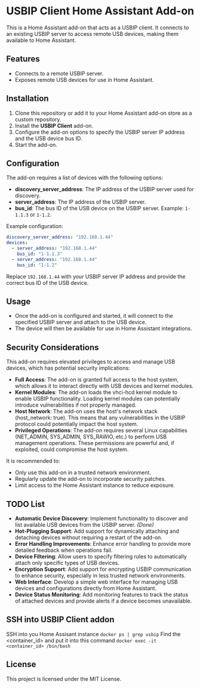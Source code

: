 # USBIP Client Home Assistant Add-on

This is a Home Assistant add-on that acts as a USBIP client. It connects to an existing USBIP server to access remote USB devices, making them available to Home Assistant.

## Features

- Connects to a remote USBIP server.
- Exposes remote USB devices for use in Home Assistant.

## Installation

1. Clone this repository or add it to your Home Assistant add-on store as a custom repository.
2. Install the **USBIP Client** add-on.
3. Configure the add-on options to specify the USBIP server IP address and the USB device bus ID.
4. Start the add-on.

## Configuration

The add-on requires a list of devices with the following options:

- **discovery_server_address**: The IP address of the USBIP server used for discovery.
- **server_address**: The IP address of the USBIP server.
- **bus_id**: The bus ID of the USB device on the USBIP server. Example: `1-1.1.3` or `1-1.2`.

Example configuration:

```yaml
discovery_server_address: "192.168.1.44"
devices:
  - server_address: "192.168.1.44"
    bus_id: "1-1.1.3"
  - server_address: "192.168.1.44"
    bus_id: "1-1.2"
```

Replace `192.168.1.44` with your USBIP server IP address and provide the correct bus ID of the USB device.

## Usage

- Once the add-on is configured and started, it will connect to the specified USBIP server and attach to the USB device.
- The device will then be available for use in Home Assistant integrations.

## Security Considerations

This add-on requires elevated privileges to access and manage USB devices, which has potential security implications:

- **Full Access**: The add-on is granted full access to the host system, which allows it to interact directly with USB devices and kernel modules.
- **Kernel Modules**: The add-on loads the vhci-hcd kernel module to enable USBIP functionality. Loading kernel modules can potentially introduce vulnerabilities if not properly managed.
- **Host Network**: The add-on uses the host's network stack (host_network: true). This means that any vulnerabilities in the USBIP protocol could potentially impact the host system.
- **Privileged Operations**: The add-on requires several Linux capabilities (NET_ADMIN, SYS_ADMIN, SYS_RAWIO, etc.) to perform USB management operations. These permissions are powerful and, if exploited, could compromise the host system.

It is recommended to:

- Only use this add-on in a trusted network environment.
- Regularly update the add-on to incorporate security patches.
- Limit access to the Home Assistant instance to reduce exposure.

## TODO List

- **Automatic Device Discovery**: Implement functionality to discover and list available USB devices from the USBIP server. *(Done)*
- **Hot-Plugging Support**: Add support for dynamically attaching and detaching devices without requiring a restart of the add-on.
- **Error Handling Improvements**: Enhance error handling to provide more detailed feedback when operations fail.
- **Device Filtering**: Allow users to specify filtering rules to automatically attach only specific types of USB devices.
- **Encryption Support**: Add support for encrypting USBIP communication to enhance security, especially in less trusted network environments.
- **Web Interface**: Develop a simple web interface for managing USB devices and configurations directly from Home Assistant.
- **Device Status Monitoring**: Add monitoring features to track the status of attached devices and provide alerts if a device becomes unavailable.

## SSH into USBIP Client addon

SSH into you Home Assisant instance
`docker ps | grep usbip`
Find the <container_id> and put it into this command
`docker exec -it <container_id> /bin/bash`

## License

This project is licensed under the MIT License.
